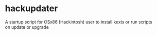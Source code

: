 # hackupdater
A startup script for OSx86 (Hackintosh) user to install kexts or run scripts on update or upgrade
